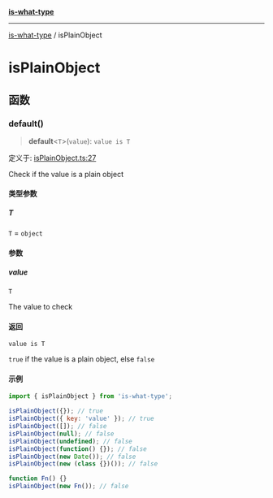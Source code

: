 [**is-what-type**](index.md)

***

[is-what-type](modules.md) / isPlainObject

# isPlainObject

## 函数

### default()

> **default**\<`T`\>(`value`): `value is T`

定义于: [isPlainObject.ts:27](https://github.com/fengxinming/is-what-type/blob/f4e09002a93d5c5e57581d09499897cd37947140/src/isPlainObject.ts#L27)

Check if the value is a plain object

#### 类型参数

##### T

`T` = `object`

#### 参数

##### value

`T`

The value to check

#### 返回

`value is T`

`true` if the value is a plain object, else `false`

#### 示例

```js
import { isPlainObject } from 'is-what-type';

isPlainObject({}); // true
isPlainObject({ key: 'value' }); // true
isPlainObject([]); // false
isPlainObject(null); // false
isPlainObject(undefined); // false
isPlainObject(function() {}); // false
isPlainObject(new Date()); // false
isPlainObject(new (class {})()); // false

function Fn() {}
isPlainObject(new Fn()); // false
```
